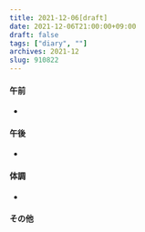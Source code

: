```yaml
---
title: 2021-12-06[draft]
date: 2021-12-06T21:00:00+09:00
draft: false
tags: ["diary", ""]
archives: 2021-12
slug: 910822
---
```

#### 午前
- 
#### 午後
- 
#### 体調
- 
#### その他